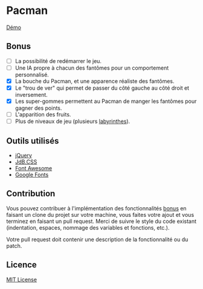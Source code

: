 # Pacman

[Démo](https://pacman.jd.bruxelles.dev)

## Bonus

- [ ] La possibilité de redémarrer le jeu.
- [ ] Une IA propre à chacun des fantômes pour un comportement personnalisé.
- [x] La bouche du Pacman, et une apparence réaliste des fantômes.
- [x] Le "trou de ver" qui permet de passer du côté gauche au côté droit et inversement.
- [x] Les super-gommes permettent au Pacman de manger les fantômes pour gagner des points.
- [ ] L'apparition des fruits.
- [ ] Plus de niveaux de jeu (plusieurs [labyrinthes](src/js/maze.js)).

## Outils utilisés

- [jQuery](https://jquery.com/)
- [JdB.CSS](https://css.bruxelles.dev/)
- [Font Awesome](https://fontawesome.com/)
- [Google Fonts](https://fonts.google.com/)

## Contribution

Vous pouvez contribuer à l'implémentation des fonctionnalités [bonus](#bonus)
en faisant un clone du projet sur votre machine, vous faites votre ajout et
vous terminez en faisant un pull request. Merci de suivre le style du code
existant (indentation, espaces, nommage des variables et fonctions, etc.).

Votre pull request doit contenir une description de la fonctionnalité ou du
patch.

## Licence

[MIT License](LICENSE)
